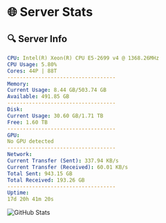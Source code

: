 # 🌐 Server Stats
## 🔍 Server Info
```yaml
CPU: Intel(R) Xeon(R) CPU E5-2699 v4 @ 1368.26MHz
CPU Usage: 5.80%
Cores: 44P | 88T
-----------------------------------
Memory:
Current Usage: 8.44 GB/503.74 GB
Available: 491.85 GB
-----------------------------------
Disk:
Current Usage: 30.60 GB/1.71 TB
Free: 1.60 TB
-----------------------------------
GPU:
No GPU detected
-----------------------------------
Network:
Current Transfer (Sent): 337.94 KB/s
Current Transfer (Received): 60.01 KB/s
Total Sent: 943.15 GB
Total Received: 193.26 GB
-----------------------------------
Uptime:
17d 20h 41m 20s
```
![GitHub Stats](https://img.shields.io/badge/Updated-2025-05-07_13:50:08-blue)